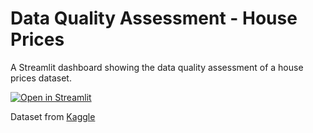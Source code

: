 # Data Quality Assessment - House Prices

A Streamlit dashboard showing the data quality assessment of a house prices dataset.

[![Open in Streamlit](https://static.streamlit.io/badges/streamlit_badge_black_white.svg)](https://house-prices-data-quality.streamlit.app/)

Dataset from [Kaggle](https://www.kaggle.com/competitions/house-prices-advanced-regression-techniques/data)
